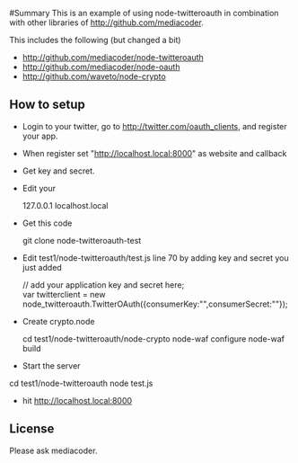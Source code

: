 #Summary
This is an example of using node-twitteroauth in combination with other libraries of http://github.com/mediacoder.

This includes the following (but changed a bit)

- http://github.com/mediacoder/node-twitteroauth
- http://github.com/mediacoder/node-oauth
- http://github.com/waveto/node-crypto

## How to setup

* Login to your twitter, go to http://twitter.com/oauth_clients, and register your app.
* When register set "http://localhost.local:8000" as website and callback
* Get key and secret.
* Edit your 

  127.0.0.1       localhost.local

* Get this code
  
  git clone node-twitteroauth-test

* Edit test1/node-twitteroauth/test.js line 70 by adding key and secret you just added

  // add your application key and secret here;  
  var twitterclient = new node_twitteroauth.TwitterOAuth({consumerKey:"",consumerSecret:""});

* Create crypto.node 
  
  cd test1/node-twitteroauth/node-crypto
  node-waf configure 
  node-waf build


* Start the server

 cd test1/node-twitteroauth
 node test.js
 
* hit http://localhost.local:8000

## License 

Please ask mediacoder. 